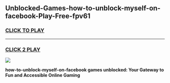 
## Unblocked-Games-how-to-unblock-myself-on-facebook-Play-Free-fpv61
<h3>
<a href="https://premium76.site?title=how-to-unblock-myself-on-facebook&ref=20M">CLICK TO PLAY</a></h3>
<hr>

<h3>
<a href="https://premium76.site?title=how-to-unblock-myself-on-facebook&ref=20M">CLICK 2 PLAY</a>
  
</h3>

<a href="https://premium76.site?title=how-to-unblock-myself-on-facebook&ref=19M"><img src="https://clearcache.store/games.png"></a>


**how-to-unblock-myself-on-facebook games unblocked: Your Gateway to Fun and Accessible Online Gaming**
